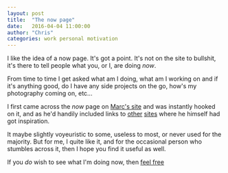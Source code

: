 ```yaml
---
layout: post
title:  "The now page"
date:   2016-04-04 11:00:00
author: "Chris"
categories: work personal motivation
---
```

I like the idea of a now page. It's got a point. It's not on the site to bullshit, it's there to tell people what you, or I, are doing _now_.

From time to time I get asked what am I doing, what am I working on and if it's anything good, do I have any side projects on the go, how's my photography coming on, etc...

I first came across the _now_ page on [Marc's site](marcjenkins.co.uk/now/) and was instantly hooked on it, and as he'd handily included links to [other](https://sivers.org/nowff) [sites](http://nownownow.com/) where he himself had got inspiration.

It maybe slightly voyeuristic to some, useless to most, or never used for the majority. But for me, I quite like it, and for the occasional person who stumbles across it, then I hope you find it useful as well.

If you _do_ wish to see what I'm doing now, then [feel free](/now)
